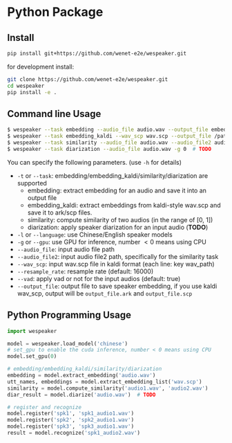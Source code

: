 # Python Package


## Install

``` sh
pip install git+https://github.com/wenet-e2e/wespeaker.git
```

for development install:

``` sh
git clone https://github.com/wenet-e2e/wespeaker.git
cd wespeaker
pip install -e .
```

## Command line Usage

``` sh
$ wespeaker --task embedding --audio_file audio.wav --output_file embedding.txt -g 0
$ wespeaker --task embedding_kaldi --wav_scp wav.scp --output_file /path/to/embedding -g 0
$ wespeaker --task similarity --audio_file audio.wav --audio_file2 audio2.wav -g 0
$ wespeaker --task diarization --audio_file audio.wav -g 0  # TODO
```

You can specify the following parameters. (use `-h` for details)

* `-t` or `--task`: embedding/embedding_kaldi/similarity/diarization are supported
    - embedding: extract embedding for an audio and save it into an output file
    - embedding_kaldi: extract embeddings from kaldi-style wav.scp and save it to ark/scp files.
    - similarity: compute similarity of two audios (in the range of [0, 1])
    - diarization: apply speaker diarization for an input audio (**TODO**)
* `-l` or `--language`: use Chinese/English speaker models
* `-g` or `--gpu`: use GPU for inference, number $< 0$ means using CPU
* `--audio_file`: input audio file path
* `--audio_file2`: input audio file2 path, specifically for the similarity task
* `--wav_scp`: input wav.scp file in kaldi format (each line: key wav_path)
* `--resample_rate`: resample rate (default: 16000)
* `--vad`: apply vad or not for the input audios (default: true)
* `--output_file`: output file to save speaker embedding, if you use kaldi wav_scp, output will be `output_file.ark` and `output_file.scp`


## Python Programming Usage

``` python
import wespeaker

model = wespeaker.load_model('chinese')
# set_gpu to enable the cuda inference, number < 0 means using CPU
model.set_gpu(0)

# embedding/embedding_kaldi/similarity/diarization
embedding = model.extract_embedding('audio.wav')
utt_names, embeddings = model.extract_embedding_list('wav.scp')
similarity = model.compute_similarity('audio1.wav', 'audio2.wav')
diar_result = model.diarize('audio.wav')  # TODO

# register and recognize
model.register('spk1', 'spk1_audio1.wav')
model.register('spk2', 'spk2_audio1.wav')
model.register('spk3', 'spk3_audio1.wav')
result = model.recognize('spk1_audio2.wav')
```

